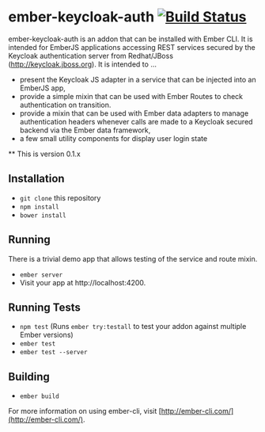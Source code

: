 # ember-keycloak-auth [![Build Status](https://travis-ci.org/JFTechnology/ember-keycloak-auth.svg)](https://travis-ci.org/JFTechnology/ember-keycloak-auth)

ember-keycloak-auth is an addon that can be installed with Ember CLI. It is intended for EmberJS applications accessing 
REST services secured by the Keycloak authentication server from Redhat/JBoss (http://keycloak.jboss.org). It is intended to ...
 * present the Keycloak JS adapter in a service that can be injected into an EmberJS app, 
 * provide a simple mixin that can be used with Ember Routes to check authentication on transition. 
 * provide a mixin that can be used with Ember data adapters to manage authentication headers whenever calls are made to a Keycloak secured backend via the Ember data framework,
 * a few small utility components for display user login state
 
 ** This is version 0.1.x

## Installation

* `git clone` this repository
* `npm install`
* `bower install`

## Running

There is a trivial demo app that allows testing of the service and route mixin. 

* `ember server`
* Visit your app at http://localhost:4200.

## Running Tests

* `npm test` (Runs `ember try:testall` to test your addon against multiple Ember versions)
* `ember test`
* `ember test --server`

## Building

* `ember build`

For more information on using ember-cli, visit [http://ember-cli.com/](http://ember-cli.com/).
